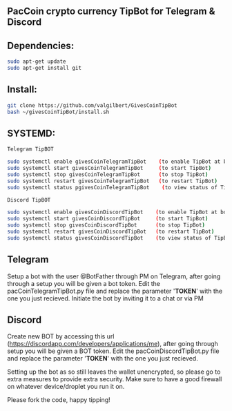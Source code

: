 ## PacCoin crypto currency TipBot for Telegram & Discord

## Dependencies:
```bash
sudo apt-get update
sudo apt-get install git
```

## Install:
```bash
git clone https://github.com/valgilbert/GivesCoinTipBot
bash ~/givesCoinTipBot/install.sh
```

## SYSTEMD:
```bash 
Telegram TipBOT

sudo systemctl enable givesCoinTelegramTipBot    (to enable TipBot at boot)
sudo systemctl start givesCoinTelegramTipBot     (to start TipBot)
sudo systemctl stop givesCoinTelegramTipBot      (to stop TipBot)
sudo systemctl restart givesCoinTelegramTipBot   (to restart TipBot)
sudo systemctl status pgivesCoinTelegramTipBot    (to view status of TipBot process)

Discord TipBOT

sudo systemctl enable givesCoinDiscordTipBot    (to enable TipBot at boot)
sudo systemctl start givesCoinDiscordTipBot     (to start TipBot)
sudo systemctl stop givesCoinDiscordTipBot      (to stop TipBot)
sudo systemctl restart givesCoinDiscordTipBot   (to restart TipBot)
sudo systemctl status givesCoinDiscordTipBot    (to view status of TipBot process)
```

## Telegram
  Setup a bot with the user @BotFather through PM on Telegram, after going through a setup you will be given a bot token. Edit the pacCoinTelegramTipBot.py file and replace the parameter '____TOKEN____' with the one you just recieved.
  Initiate the bot by inviting it to a chat or via PM
  
## Discord
  Create new BOT by accessing this url (https://discordapp.com/developers/applications/me), after going through setup you will be given a BOT token. Edit the pacCoinDiscordTipBot.py file and replace the parameter '____TOKEN____' with the one you just recieved.

  
  Setting up the bot as so still leaves the wallet unencrypted, so please go to extra measures to provide extra security. Make sure to have a good firewall on whatever device/droplet you run it on.

Please fork the code, happy tipping!
